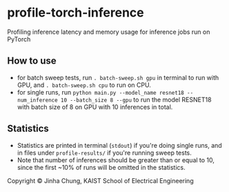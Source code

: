# profile-torch-inference
Profiling inference latency and memory usage for inference jobs run on PyTorch  

## How to use
- for batch sweep tests, run `. batch-sweep.sh gpu` in terminal to run with GPU, and `. batch-sweep.sh cpu` to run on CPU.
- for single runs, run `python main.py --model_name resnet18 --num_inference 10 --batch_size 8 --gpu` to run the model RESNET18 with batch size of 8 on GPU with 10 inferences in total.

## Statistics
- Statistics are printed in terminal (`stdout`) if you're doing single runs, and in files under `profile-results/` if you're running sweep tests.
- Note that number of inferences should be greater than or equal to 10, since the first ~10% of runs will be omitted in the statistics.


Copyright © Jinha Chung, KAIST School of Electrical Engineering

